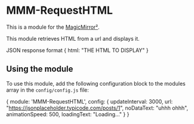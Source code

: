 # MMM-RequestHTML

This is a module for the [MagicMirror²](https://github.com/MichMich/MagicMirror/).

This module retrieves HTML from a url and displays it.

JSON response format
{ html: "THE HTML TO DISPLAY" }

## Using the module

To use this module, add the following configuration block to the modules array in the `config/config.js` file:

{
	module: 'MMM-RequestHTML',
	config: {
		updateInterval: 3000,
		url: "https://jsonplaceholder.typicode.com/posts/1",
		noDataText: "uhhh ohhh",
		animationSpeed: 500,
		loadingText: "Loading..."
	}
}
